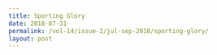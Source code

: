 ```yaml
---
title: Sporting Glory
date: 2018-07-31
permalink: /vol-14/issue-2/jul-sep-2018/sporting-glory/
layout: post
---
```

